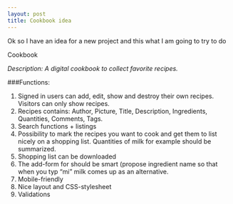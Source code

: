 ```yaml
---
layout: post
title: Cookbook idea
---
```


Ok so I have an idea for a new project and this what I am going to try to do

Cookbook

*Description: A digital cookbook to collect favorite recipes.*

###Functions: 
1. Signed in users can add, edit, show and destroy their own recipes. Visitors can only show recipes.
2. Recipes contains: Author, Picture, Title, Description, Ingredients, Quantities, Comments, Tags.
3. Search functions + listings
4. Possibility to mark the recipes you want to cook and get them to list nicely on a shopping list. Quantities of milk for example should be summarized.
5. Shopping list can be downloaded
6. The add-form for should be smart (propose ingredient name so that when you typ “mi” milk comes up as an alternative.
7. Mobile-friendly
8. Nice layout and CSS-stylesheet
9. Validations